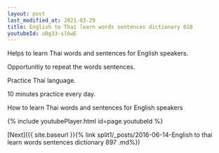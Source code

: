 ```yaml
---
layout: post
last_modified_at: 2021-03-29
title: English to Thai learn words sentences dictionary 618 
youtubeId: uDg33-sl6wE
---
```

 
 
Helps to learn Thai words and sentences for English speakers.

Opportunitiy to repeat the words sentences. 

Practice Thai language. 
 
10 minutes practice every day. 
 
How to learn Thai words and sentences for English speakers 
 
{% include youtubePlayer.html id=page.youtubeId %}
 
 
[Next]({{ site.baseurl }}{% link  split1/_posts/2016-06-14-English to thai learn words sentences dictionary 897 .md%})
 
